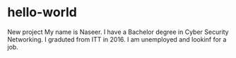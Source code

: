 # hello-world
New project
My name is Naseer. I have a Bachelor degree in Cyber Security Networking. I graduted from ITT in 2016. I am unemployed and lookinf for a job.
